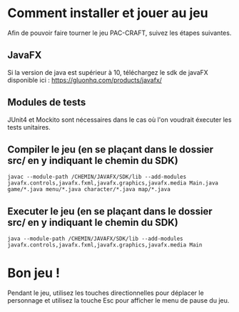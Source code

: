 # Comment installer et jouer au jeu

Afin de pouvoir faire tourner le jeu PAC-CRAFT, suivez les étapes suivantes.

## JavaFX

Si la version de java est supérieur à 10, téléchargez le sdk de javaFX disponible ici : https://gluonhq.com/products/javafx/

## Modules de tests

JUnit4 et Mockito sont nécessaires dans le cas où l'on voudrait éxecuter les tests unitaires.
  
## Compiler le jeu (en se plaçant dans le dossier src/ en y indiquant le chemin du SDK)
`javac --module-path /CHEMIN/JAVAFX/SDK/lib --add-modules javafx.controls,javafx.fxml,javafx.graphics,javafx.media Main.java game/*.java menu/*.java character/*.java map/*.java`

## Executer le jeu (en se plaçant dans le dossier src/ en y indiquant le chemin du SDK)

`java --module-path /CHEMIN/JAVAFX/SDK/lib --add-modules javafx.controls,javafx.fxml,javafx.graphics,javafx.media Main`

# Bon jeu !

Pendant le jeu, utilisez les touches directionnelles pour déplacer le personnage et utilisez la touche Esc pour afficher le menu de pause du jeu.



